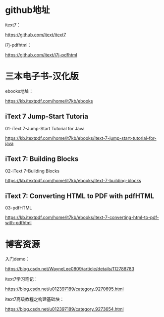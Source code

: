 # github地址

itext7：

https://github.com/itext/itext7

i7j-pdfhtml：

https://github.com/itext/i7j-pdfhtml

# 三本电子书-汉化版

ebooks地址：

https://kb.itextpdf.com/home/it7kb/ebooks

## iText 7 Jump-Start Tutoria

01-iText 7-Jump-Start Tutorial for Java

https://kb.itextpdf.com/home/it7kb/ebooks/itext-7-jump-start-tutorial-for-java

## iText 7: Building Blocks

02-iText 7-Building Blocks

https://kb.itextpdf.com/home/it7kb/ebooks/itext-7-building-blocks

## iText 7: Converting HTML to PDF with pdfHTML

03-pdfHTML

https://kb.itextpdf.com/home/it7kb/ebooks/itext-7-converting-html-to-pdf-with-pdfhtml

# 博客资源

入门demo：

https://blog.csdn.net/WayneLee0809/article/details/112788783

itext7学习笔记：

https://blog.csdn.net/u012397189/category_9270695.html

itext7高级教程之构建基础块：

https://blog.csdn.net/u012397189/category_9273654.html



